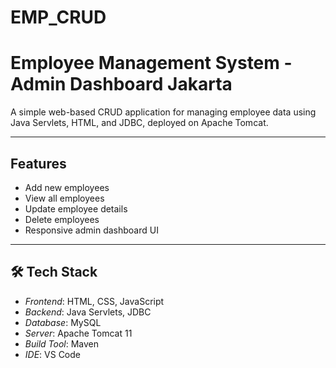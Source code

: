 # EMP_CRUD
# Employee Management System - Admin Dashboard Jakarta

A simple web-based CRUD application for managing employee data using Java Servlets, HTML, and JDBC, deployed on Apache Tomcat.

---

##  Features

-  Add new employees
-  View all employees
-  Update employee details
-  Delete employees
-  Responsive admin dashboard UI

---

## 🛠 Tech Stack

- *Frontend*: HTML, CSS, JavaScript
- *Backend*: Java Servlets, JDBC
- *Database*: MySQL
- *Server*: Apache Tomcat 11
- *Build Tool*: Maven
- *IDE*: VS Code

